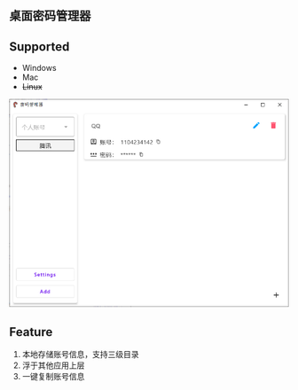 ## 桌面密码管理器

## Supported
 - Windows
 - Mac
 - ~~Linux~~


![img](./docs/img/img1.jpg)

## Feature
1. 本地存储账号信息，支持三级目录
2. 浮于其他应用上层
3. 一键复制账号信息